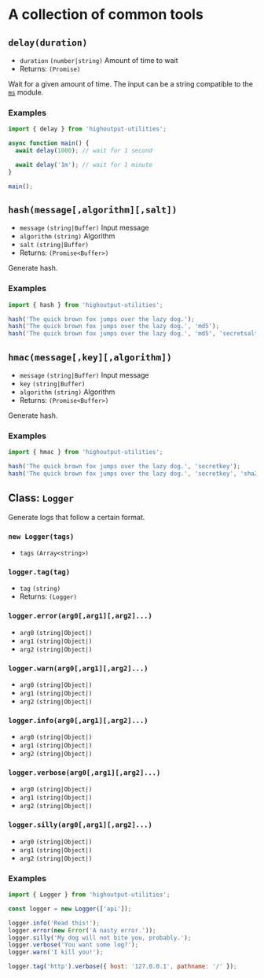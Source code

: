 # A collection of common tools

## `delay(duration)`
* `duration` `(number|string)` Amount of time to wait
* Returns: `(Promise)`

Wait for a given amount of time. The input can be a string compatible to the [`ms`](https://www.npmjs.com/package/ms) module.

### Examples
```javascript
import { delay } from 'highoutput-utilities';

async function main() {
  await delay(1000); // wait for 1 second

  await delay('1m'); // wait for 1 minute
}

main();
```

## `hash(message[,algorithm][,salt])`
* `message` `(string|Buffer)` Input message
* `algorithm` `(string)` Algorithm
* `salt` `(string|Buffer)`
* Returns: `(Promise<Buffer>)`

Generate hash.

### Examples
```javascript
import { hash } from 'highoutput-utilities';

hash('The quick brown fox jumps over the lazy dog.');
hash('The quick brown fox jumps over the lazy dog.', 'md5');
hash('The quick brown fox jumps over the lazy dog.', 'md5', 'secretsalt');
```

## `hmac(message[,key][,algorithm])`
* `message` `(string|Buffer)` Input message
* `key` `(string|Buffer)`
* `algorithm` `(string)` Algorithm
* Returns: `(Promise<Buffer>)`

Generate hash.

### Examples
```javascript
import { hmac } from 'highoutput-utilities';

hash('The quick brown fox jumps over the lazy dog.', 'secretkey');
hash('The quick brown fox jumps over the lazy dog.', 'secretkey', 'sha256');
```

## Class: `Logger`
Generate logs that follow a certain format.

### `new Logger(tags)`
* `tags` `(Array<string>)`

### `logger.tag(tag)`
* `tag` `(string)`
* Returns: `(Logger)`

### `logger.error(arg0[,arg1][,arg2]...)`
* `arg0` `(string|Object|)`
* `arg1` `(string|Object|)`
* `arg2` `(string|Object|)`

### `logger.warn(arg0[,arg1][,arg2]...)`
* `arg0` `(string|Object|)`
* `arg1` `(string|Object|)`
* `arg2` `(string|Object|)`

### `logger.info(arg0[,arg1][,arg2]...)`
* `arg0` `(string|Object|)`
* `arg1` `(string|Object|)`
* `arg2` `(string|Object|)`

### `logger.verbose(arg0[,arg1][,arg2]...)`
* `arg0` `(string|Object|)`
* `arg1` `(string|Object|)`
* `arg2` `(string|Object|)`

### `logger.silly(arg0[,arg1][,arg2]...)`
* `arg0` `(string|Object|)`
* `arg1` `(string|Object|)`
* `arg2` `(string|Object|)`

### Examples
```javascript
import { Logger } from 'highoutput-utilities';

const logger = new Logger(['api']);

logger.info('Read this!');
logger.error(new Error('A nasty error.'));
logger.silly('My dog will not bite you, probably.');
logger.verbose('You want some log?');
logger.warn('I kill you!');

logger.tag('http').verbose({ host: '127.0.0.1', pathname: '/' });
```
